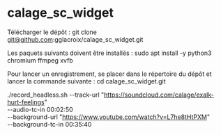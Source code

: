 # calage_sc_widget

Télécharger le dépôt :
git clone git@github.com:gglacroix/calage_sc_widget.git

Les paquets suivants doivent être installés : 
sudo apt install -y python3 chromium ffmpeg xvfb

Pour lancer un enregistrement, se placer dans le répertoire du dépôt et lancer la commande suivante : 
cd calage_sc_widget.git

./record_headless.sh --track-url "https://soundcloud.com/calage/exalk-hurt-feelings" \
     --audio-tc-in 00:02:50 \
     --background-url "https://www.youtube.com/watch?v=L7he8tHtPXM" \
     --background-tc-in 00:35:40
